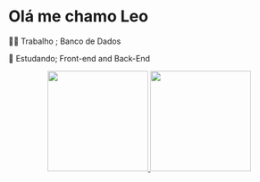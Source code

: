 # Olá me chamo Leo 

👨‍💻 Trabalho ;  Banco de Dados

📖 Estudando; Front-end and Back-End

<div align="center">
  <a href="https://">
  <img height="180em" src="https://github-readme-stats.vercel.app/api?username=rafaballerini&show_icons=true&theme=dracula&include_all_commits=true&count_private=true"/>
  <img height="180em" src="https://github-readme-stats.vercel.app/api/top-langs/?username=rafaballerini&layout=compact&langs_count=7&theme=dracula"/>
</div>
